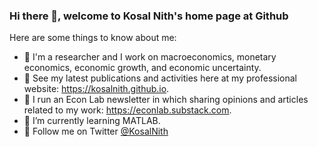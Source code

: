 ### Hi there 👋, welcome to Kosal Nith's home page at Github

Here are some things to know about me:

- 🔭 I'm a researcher and I work on macroeconomics, monetary economics, economic growth, and economic uncertainty.
- 📑 See my latest publications and activities here at my professional website: https://kosalnith.github.io.
- 📰 I run an Econ Lab newsletter in which sharing opinions and articles related to my work: https://econlab.substack.com.
- 🌱 I’m currently learning MATLAB. 
- 🚨 Follow me on Twitter [@KosalNith](https://twitter.com/KosalNith)

<!--
**nithkosal/NithKosal** is a ✨ _special_ ✨ repository because its `README.md` (this file) appears on your GitHub profile.

Here are some ideas to get you started:

- 🔭 I’m currently working on ...
- 🌱 I’m currently learning ...
- 👯 I’m looking to collaborate on ...
- 🤔 I’m looking for help with ...
- 💬 Ask me about ...
- 📫 How to reach me: ...
- 😄 Pronouns: ...
- ⚡ Fun fact: ...
-->

